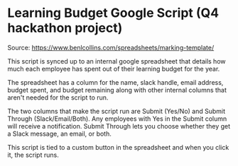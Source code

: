 # Learning Budget Google Script (Q4 hackathon project)

Source: https://www.benlcollins.com/spreadsheets/marking-template/

This script is synced up to an internal google spreadsheet that details how much each employee
has spent out of their learning budget for the year.

The spreadsheet has a column for the name, slack handle, email address, budget spent, and budget
remaining along with other internal columns that aren't needed for the script to run.

The two columns that make the script run are Submit (Yes/No) and Submit Through (Slack/Email/Both).
Any employees with Yes in the Submit column will receive a notification. Submit Through lets you
choose whether they get a Slack message, an email, or both.

This script is tied to a custom button in the spreadsheet and when you click it, the script runs.

